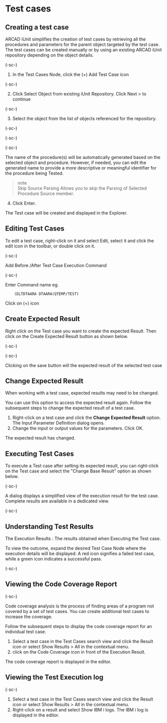 # Test cases

## Creating a test case 
ARCAD iUnit simplifies the creation of test cases by retrieving all the procedures and parameters for the parent object targeted by the test case. The test cases can be created manually or by using an existing ARCAD iUnit repository depending on the object details. 

(-sc-)

1. In the Test Cases Node, click the (+)  Add Test Case icon

(-sc-)

2. Click Select Object from existing iUnit Repository. Click Next > to continue

(-sc-)

3. Select the object from the list of objects referenced for the repository. 

(-sc-)

(-sc-)

(-sc-) 

The name of the procedure(s) will be automatically generated based on the selected object and procedure. However, if needed, you can edit the generated name to provide a more descriptive or meaningful identifier for the procedure being Tested.

>note  
Skip Source Parsing Allows you to skip the Parsing of Selected Procedure Source member.

4. Click Enter.

The Test case will be created and displayed in the Explorer.

## Editing Test Cases
To edit a test case, right-click on it and select Edit, select it and click the edit icon in the toolbar, or double click on it.  

(-sc-)

Add Before /After Test Case Execution Command  

(-sc-)

Enter Command name eg.

        (DLTDTAARA DTAARA(QTEMP/TEST)

Click on (+) icon  

## Create Expected Result
Right click on the Test case you want to create the expected Result. Then click on the Create Expected Result button as shown below.

(-sc-)

(-sc-)

Clicking on the save button will the expected result of the selected test case

## Change Expected Result
When working with a test case, expected results may need to be changed.

You can use this option to access the expected result again. Follow the subsequent steps to change the expected result of a test case. 

1. Right-click on a test case and click the **Change Expected Result** option. The Input Parameter Definition dialog opens. 
2. Change the input or output values for the parameters. Click OK. 

The expected result has changed.

## Executing Test Cases 
To execute a Test case after setting its expected result, you can right-click on the Test case and select the "Change Base Result" option as shown below.  

(-sc-)

A dialog displays a simplified view of the execution result for the test case. Complete results are available in a dedicated view.  

(-sc-)

## Understanding Test Results

The Execution Results : The results obtained when Executing the Test case.  

To view the outcome, expand the desired Test Case Node where the execution details will be displayed. A red icon signifies a failed test case, while a green icon indicates a successful pass.  

(-sc-)

## Viewing the Code Coverage Report

(-sc-)

Code coverage analysis is the process of finding areas of a program not covered by a set of test cases. You can create additional test cases to increase the coverage.  

Follow the subsequent steps to display the code coverage report for an individual test case.

1. Select a test case in the Test Cases search view and click the  Result icon or select Show Results > All in the contextual menu. 
2. click on the Code Coverage icon in front of the Execution Result. 

The code coverage report is displayed in the editor. 

## Viewing the Test Execution log

(-sc-)

1. Select a test case in the Test Cases search view and click the  Result icon or select Show Results > All in the contextual menu. 
2. Right-click on a result and select Show IBM i logs. The IBM i log is displayed in the editor.

